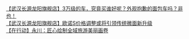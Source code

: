   
[【武汉长源龙阳旗舰店】3万级的车，究竟买谁好呢？外观抱歉的面包车吗？非也！](http://www.dianyue.me/archives/634/3u5xhq4r8v50cp5t/)  
[【武汉长源龙阳旗舰店】欧诺S价格调整或将引领传统微面新升级](http://www.dianyue.me/archives/590/qtxamsn9joaijqpp/)  
[【在行动】永川：匠心绘制全域旅游美丽画卷](http://www.dianyue.me/archives/847/cnxhseokyimng2br/)